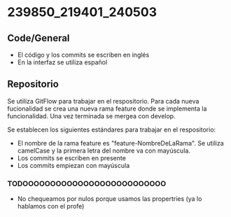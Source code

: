 # 239850_219401_240503


## Code/General
- El  código y los commits se escriben en inglés
- En la interfaz se utiliza español 

## Repositorio
Se utiliza GitFlow para trabajar en el respositorio. Para cada nueva fucionalidad se crea una nueva rama feature donde se implementa la funcionalidad. Una vez terminada se mergea con develop.

Se establecen los siguientes estándares para trabajar en el respositorio:
- El nombre de la rama feature es "feature-NombreDeLaRama". Se utiliza camelCase y la primera letra del nombre va con mayúscula.  
- Los commits se escriben en presente
- Los commits empiezan con mayúscula


### TODOOOOOOOOOOOOOOOOOOOOOOOOOO
- No chequeamos por nulos porque usamos las propertries (ya lo hablamos con el profe)
